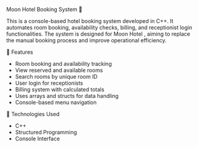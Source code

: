 Moon Hotel Booking System 🏨

This is a console-based hotel booking system developed in C++. It automates room booking, availability checks, billing, and receptionist login functionalities. The system is designed for Moon Hotel , aiming to replace the manual booking process and improve operational efficiency.

🔧 Features

- Room booking and availability tracking
- View reserved and available rooms
- Search rooms by unique room ID
- User login for receptionists
- Billing system with calculated totals
- Uses arrays and structs for data handling
- Console-based menu navigation

📌 Technologies Used

- C++
- Structured Programming
- Console Interface

